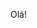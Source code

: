 

<html>
  <head>
    <body>
    <script>alert('Olá Seja Bem vindo')
</script> 
      <p aling center  > Olá!</p>
  </body
  </head>
  
 
</html>


